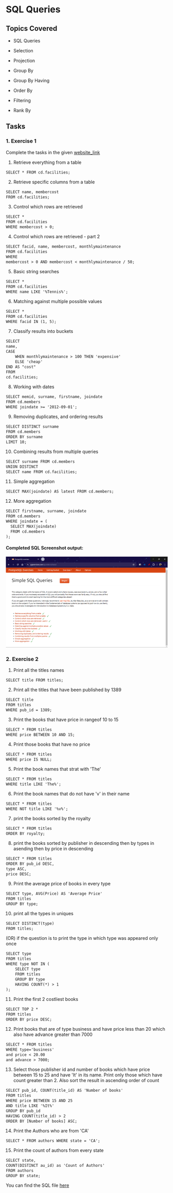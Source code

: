 # SQL Queries 

## Topics Covered

* SQL Queries

* Selection

* Projection

* Group By

* Group By Having

* Order By

* Filtering

* Rank By

## Tasks

### 1. Exercise 1

Complete the tasks in the given [website_link](https://pgexercises.com/questions/basic)

1. Retrieve everything from a table
```
SELECT * FROM cd.facilities;
```

2. Retrieve specific columns from a table
```
SELECT name, membercost
FROM cd.facilities;
```

3. Control which rows are retrieved
```
SELECT *
FROM cd.facilities
WHERE membercost > 0;
```

4. Control which rows are retrieved - part 2
```
SELECT facid, name, membercost, monthlymaintenance
FROM cd.facilities
WHERE
membercost > 0 AND membercost < monthlymaintenance / 50;
```

5. Basic string searches
```
SELECT *
FROM cd.facilities
WHERE name LIKE '%Tennis%';
```

6. Matching against multiple possible values
```
SELECT *
FROM cd.facilities
WHERE facid IN (1, 5);
```

7. Classify results into buckets
```
SELECT
name,
CASE
    WHEN monthlymaintenance > 100 THEN 'expensive'
    ELSE 'cheap'
END AS "cost"
FROM
cd.facilities;
```

8. Working with dates
```
SELECT memid, surname, firstname, joindate
FROM cd.members
WHERE joindate >= '2012-09-01';
```

9. Removing duplicates, and ordering results
```
SELECT DISTINCT surname
FROM cd.members
ORDER BY surname
LIMIT 10;
```

10. Combining results from multiple queries
```
SELECT surname FROM cd.members
UNION DISTINCT
SELECT name FROM cd.facilities;
```

11. Simple aggregation
```
SELECT MAX(joindate) AS latest FROM cd.members;
```

12. More aggregation
```
SELECT firstname, surname, joindate
FROM cd.members
WHERE joindate = (
  SELECT MAX(joindate)
  FROM cd.members
);
```


#### Completed SQL Screenshot output:

![image](https://github.com/RajKousik/GenSparkTraining/blob/master/Day16/SQL%20Queries/Postgress%20SQL%20Assignment.png)

### 2. Exercise 2

1) Print all the titles names
```
SELECT title FROM titles;
```
 
2) Print all the titles that have been published by 1389
```
SELECT title 
FROM titles 
WHERE pub_id = 1389;
```
 
3) Print the books that have price in rangeof 10 to 15
```
SELECT * FROM titles
WHERE price BETWEEN 10 AND 15;
```
 
4) Print those books that have no price
```
SELECT * FROM titles
WHERE price IS NULL;
```
 
5) Print the book names that strat with 'The'
```
SELECT * FROM titles
WHERE title LIKE 'The%';
```
 
6) Print the book names that do not have 'v' in their name
```
SELECT * FROM titles
WHERE NOT title LIKE '%v%';
```
 
7) print the books sorted by the royalty
```
SELECT * FROM titles
ORDER BY royalty;
```
 
8) print the books sorted by publisher in descending then by types in asending then by price in descending
```
SELECT * FROM titles 
ORDER BY pub_id DESC, 
type ASC, 
price DESC;
```
 
9) Print the average price of books in every type
```
SELECT type, AVG(Price) AS 'Average Price' 
FROM titles 
GROUP BY type;
```
 
10) print all the types in uniques
```
SELECT DISTINCT(type) 
FROM titles;
```

(OR) if the question is to print the type in which type was appeared only once

```
SELECT type
FROM titles
WHERE type NOT IN (
    SELECT type
    FROM titles
    GROUP BY type
    HAVING COUNT(*) > 1
);
```
 
11) Print the first 2 costliest books
```
SELECT TOP 2 * 
FROM titles 
ORDER BY price DESC;
```
 
12) Print books that are of type business and have price less than 20 which also have advance greater than 7000
```
SELECT * FROM titles 
WHERE type='business' 
and price < 20.00 
and advance > 7000;
```
 
13) Select those publisher id and number of books which have price between 15 to 25 and have 'It' in its name. Print only those which have count greater than 2. Also sort the result in ascending order of count
```
SELECT pub_id, COUNT(title_id) AS 'Number of books'
FROM titles 
WHERE price BETWEEN 15 AND 25 
AND title LIKE '%It%'
GROUP BY pub_id
HAVING COUNT(title_id) > 2
ORDER BY [Number of books] ASC;
```
 
14) Print the Authors who are from 'CA'
```
SELECT * FROM authors WHERE state = 'CA';
```
 
15) Print the count of authors from every state
```
SELECT state, 
COUNT(DISTINCT au_id) as 'Count of Authors' 
FROM authors 
GROUP BY state;
```
You can find the SQL file [here](https://github.com/RajKousik/GenSparkTraining/blob/master/Day16/SQL%20Queries/SQL%20Pubs%20DB%20-%20Assignment%20Day%2016.sql)
